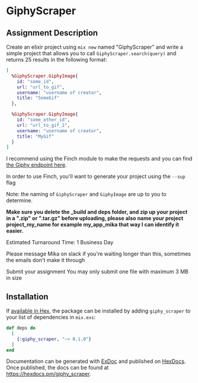 # GiphyScraper

## Assignment Description

Create an elixir project using `mix new` named "GiphyScraper" and write a simple project that allows you to call `GiphyScraper.search(query)` and returns 25 results in the following format:

```elixir
[
  %GiphyScraper.GiphyImage{
    id: "some_id", 
    url: "url_to_gif", 
    username: "username of creator", 
    title: "SomeGif"
  },

  %GiphyScraper.GiphyImage{
    id: "some_other_id", 
    url: "url_to_gif_2", 
    username: "username of creator", 
    title: "MyGif"
  }
]
```

I recommend using the Finch module to make the requests and you can find [the Giphy endpoint here](https://developers.giphy.com/docs/api/endpoint/#search). 

In order to use Finch, you'll want to generate your project using the `--sup` flag



Note: the naming of `GiphyScraper` and `GiphyImage` are up to you to determine. 



**Make sure you delete the _build and deps folder, and zip up your project in a ".zip" or ".tar.gz" before uploading, please also name your project project_my_name for example my_app_mika that way I can identify it easier.**



Estimated Turnaround Time: 1 Business Day

Please message Mika on slack if you're waiting longer than this, sometimes the emails don't make it through

Submit your assignment
You may only submit one file with maximum 3 MB in size

## Installation

If [available in Hex](https://hex.pm/docs/publish), the package can be installed
by adding `giphy_scraper` to your list of dependencies in `mix.exs`:

```elixir
def deps do
  [
    {:giphy_scraper, "~> 0.1.0"}
  ]
end
```

Documentation can be generated with [ExDoc](https://github.com/elixir-lang/ex_doc)
and published on [HexDocs](https://hexdocs.pm). Once published, the docs can
be found at <https://hexdocs.pm/giphy_scraper>.

